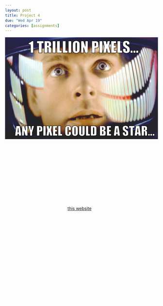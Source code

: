 ```yaml
---
layout: post
title: Project 4
due: "Wed Apr 19"
categories: [assignments]
---
```


<style type="text/css">
body {
    background-image: url("/images/bg-stars.jpg");
    background-repeat: repeat;
    color: white;
}
#container-tight {
    max-width: 1000px;
}
h1, .homelink {
    display: none;
}
h2, h3, h4, h5, h6 {
    color: white;
}
img {
    border: none;
}
</style>

# Project 4

![Stars meme](/images/stars-meme.png)

## Task

Data lives in `/bigdata/data/pan-starrs1` on delenn (not in HDFS). Find the 100 largest stars according to pixel area and report their location in RA/Dec coordinates. The RA/Dec coordinates are calculated as:

```
ra  = ra_for_this_image  + (0.25/3600) * ((img_width-x)-img_width/2)
dec = dec_for_this_image + (0.25/3600) * ((img_height-y)-img_height/2)
```

where `ra_for_this_image` and `dec_for_this_image` are found in the file `/bigdata/data/pan-starrs1/radec.csv`. If RA<0, add 360. RA/Dec coordinates can be entered on [this website](http://ps1images.stsci.edu/cgi-bin/ps1cutouts) in the form ra,dec e.g. 206.126,7.15499.

Use Spark. Likely use OpenCV. Consider using the GPU. Do not use R. Your final output (top-100) must be produced by Spark.

Run Python OpenCV or g++ on delenn as follows:

```
Boost_DIR=/opt/boost-1.63.0-gcc4.9/ OpenCV_DIR=/opt/opencv2.4-gcc4.9/ PKG_CONFIG_PATH=/opt/libzip-1.2.0-gcc4.9/lib/pkgconfig PATH=/opt/openexr-2.2.0-bin/bin:/opt/protobuf-3.2.0-gcc4.9/bin/:/opt/python2.7-gcc4.9/bin:$PATH PYTHONPATH=/opt/dlib-19.3-gcc4.9/:/opt/opencv2.4-gcc4.9/lib:/opt/opencv2.4-gcc4.9/lib/python2.7/site-packages/ LD_LIBRARY_PATH=/opt/openexr-2.2.0-bin/lib:/opt/python2.7-gcc4.9/lib/:/opt/boost-1.63.0-gcc4.9/lib/:/opt/opencv2.4-gcc4.9/lib/:/opt/protobuf-3.2.0-gcc4.9/lib:/opt/glog-gcc4.9-bin/lib:/opt/gflags-gcc4.9-bin/lib:/opt/snappy-gcc4.9-bin/lib/:/opt/cuda/lib64/:/opt/libzip-1.2.0-gcc4.9/lib/ CC=/usr/bin/gcc-4.9 CXX=/usr/bin/g++-4.9 [YOUR COMMAND HERE]
```


